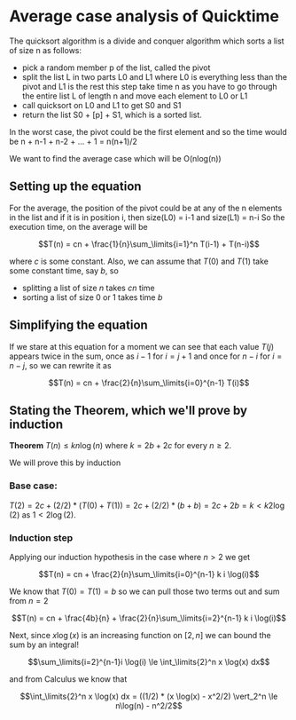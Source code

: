 # Average case analysis of Quicktime

The quicksort algorithm is a divide and conquer algorithm which sorts a list of size n as follows:
* pick a random member p of the list, called the pivot
* split the list L in two parts L0 and L1 where L0 is everything less than the pivot and L1 is the rest
  this step take time n as you have to go through the entire list L of length n and move each element to L0 or L1
* call quicksort on L0 and L1 to get S0 and S1
* return the list S0 + [p] + S1, which is a sorted list.

In the worst case, the pivot could be the first element and so the time would be n + n-1 + n-2 + ... + 1 = n(n+1)/2

We want to find the average case which will be O(nlog(n))

## Setting up the equation
For the average, the position of the pivot could be at any of the n elements in the list
and if it is in position i, then size(L0) = i-1 and size(L1) = n-i
So the execution time, on the average will be

$$T(n) = cn + \frac{1}{n}\sum_\limits{i=1}^n T(i-1) + T(n-i)$$

where $c$ is some constant. Also, we can assume that $T(0)$ and $T(1)$ take some constant time, say $b$, so
* splitting a list of size $n$ takes $cn$ time
* sorting a list of size 0 or 1 takes time $b$

## Simplifying the equation
If we stare at this equation for a moment we can see that each value $T(j)$ appears twice in the sum,
once as $i-1$ for $i=j+1$ and once for $n-i$ for $i=n-j$, so we can rewrite it as

$$T(n) = cn + \frac{2}{n}\sum_\limits{i=0}^{n-1} T(i)$$

## Stating the Theorem, which we'll prove by induction

**Theorem** $T(n) \le k n \log(n)$ where $k=2b+2c$ for every $n\ge 2$.

We will prove this by induction

### Base case:
$T(2) = 2c + (2/2) * (T(0) + T(1)) = 2c + (2/2)* (b+b) = 2c+2b = k \lt k 2 \log(2)$  as $1< 2\log(2)$.

### Induction step
Applying our induction hypothesis in the case where $n\gt 2$ we get

$$T(n) = cn + \frac{2}{n}\sum_\limits{i=0}^{n-1} k i \log(i)$$

We know that $T(0)=T(1)=b$ so we can pull those two terms out and sum from $n=2$

$$T(n) = cn + \frac{4b}{n} + \frac{2}{n}\sum_\limits{i=2}^{n-1} k i \log(i)$$

Next, since $x \log(x)$ is an increasing function on $[2,n]$ we can bound the sum by an integral!

$$\sum_\limits{i=2}^{n-1}i \log(i) \le \int_\limits{2}^n x \log(x) dx$$

and from Calculus we know that 

$$\int_\limits{2}^n x \log(x) dx = ((1/2) * (x \log(x) - x^2/2) \vert_2^n \le n\log(n) - n^2/2$$



